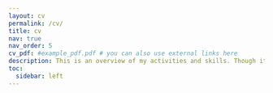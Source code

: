 ```yaml
---
layout: cv
permalink: /cv/
title: cv
nav: true
nav_order: 5
cv_pdf: #example_pdf.pdf # you can also use external links here
description: This is an overview of my activities and skills. Though it doesn't cover the full range of what I know or what I do, it mostly includes what I work with. Please find my CV/details on this page.
toc:
  sidebar: left
---
```

